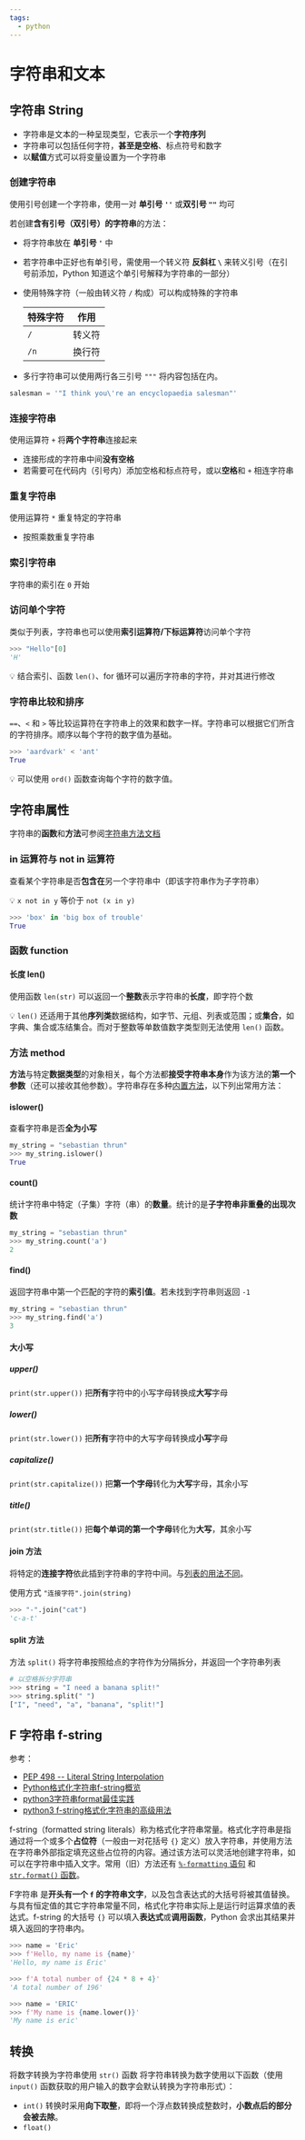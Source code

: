 ```yaml
---
tags:
  - python
---
```


# 字符串和文本

## 字符串 String
* 字符串是文本的一种呈现类型，它表示一个**字符序列**
* 字符串可以包括任何字符，**甚至是空格**、标点符号和数字
* 以**赋值**方式可以将变量设置为一个字符串

### 创建字符串
使用引号创建一个字符串，使用一对 **单引号 `''`** 或**双引号 `""`** 均可

若创建**含有引号（双引号）的字符串**的方法：
* 将字符串放在 **单引号 `'`** 中
* 若字符串中正好也有单引号，需使用一个转义符 **反斜杠 `\`** 来转义引号（在引号前添加，Python 知道这个单引号解释为字符串的一部分）
* 使用特殊字符（一般由转义符 `/` 构成）可以构成特殊的字符串

    | 特殊字符    |   作用  |
    | --- | --- |
    |   `/`  |  转义符  |
    |  `/n`   |   换行符  |

* 多行字符串可以使用两行各三引号 `"""` 将内容包括在内。

```python
salesman = '"I think you\'re an encyclopaedia salesman"'
```

### 连接字符串
使用运算符 `+` 将**两个字符串**连接起来

* 连接形成的字符串中间**没有空格**
* 若需要可在代码内（引号内）添加空格和标点符号，或以**空格**和 `+` 相连字符串

### 重复字符串
使用运算符 `*` 重复特定的字符串

* 按照乘数重复字符串

### 索引字符串
字符串的索引在 `0` 开始

### 访问单个字符
类似于列表，字符串也可以使用**索引运算符/下标运算符**访问单个字符

```python
>>> "Hello"[0]
'H'
```

:bulb: 结合索引、函数 `len()`、for 循环可以遍历字符串的字符，并对其进行修改

### 字符串比较和排序
`==`、`<` 和 `>` 等比较运算符在字符串上的效果和数字一样。字符串可以根据它们所含的字符排序。顺序以每个字符的数字值为基础。

```python
>>> 'aardvark' < 'ant'
True
```

:bulb: 可以使用 `ord()` 函数查询每个字符的数字值。

## 字符串属性
字符串的**函数**和**方法**可参阅[字符串方法文档](https://docs.python.org/3/library/stdtypes.html#string-methods)

### in 运算符与 not in 运算符
查看某个字符串是否**包含在**另一个字符串中（即该字符串作为子字符串）

:bulb: `x not in y` 等价于 `not (x in y)`

```python
>>> 'box' in 'big box of trouble'
True
```

### 函数 function
#### 长度 len()
使用函数 `len(str)` 可以返回一个**整数**表示字符串的**长度**，即字符个数

:bulb: `len()` 还适用于其他**序列类**数据结构，如字节、元组、列表或范围；或**集合**，如字典、集合或冻结集合。而对于整数等单数值数字类型则无法使用 `len()` 函数。

### 方法 method
**方法**与特定**数据类型**的对象相关，每个方法都**接受字符串本身**作为该方法的**第一个参数**（还可以接收其他参数）。字符串存在多种[内置方法](https://docs.python.org/3/library/stdtypes.html#string-methods)，以下列出常用方法：

#### islower()
查看字符串是否**全为小写**

```python
my_string = "sebastian thrun"
>>> my_string.islower()
True
```

#### count()
统计字符串中特定（子集）字符（串）的**数量**。统计的是**子字符串非重叠的出现次数**

```python
my_string = "sebastian thrun"
>>> my_string.count('a')
2
```

#### find()
返回字符串中第一个匹配的字符的**索引值**。若未找到字符串则返回 `-1`

```python
my_string = "sebastian thrun"
>>> my_string.find('a')
3
```

#### 大小写

##### upper()
`print(str.upper())` 把**所有**字符中的小写字母转换成**大写**字母

##### lower()
`print(str.lower())` 把**所有**字符中的大写字母转换成**小写**字母

##### capitalize()
`print(str.capitalize())` 把**第一个字母**转化为**大写**字母，其余小写

##### title()
`print(str.title())` 把**每个单词的第一个字母**转化为**大写**，其余小写

#### join 方法
将特定的**连接字符**依此插到字符串的字符中间。与[列表的用法不同](./列表.md)。

使用方式 `"连接字符".join(string)`

```python
>>> "-".join("cat")
'c-a-t'
```

#### split 方法
方法 `split()` 将字符串按照给点的字符作为分隔拆分，并返回一个字符串列表

```python
# 以空格拆分字符串
>>> string = "I need a banana split!"
>>> string.split(" ")
["I", "need", "a", "banana", "split!"]
```

## F 字符串 f-string
参考：
* [PEP 498 -- Literal String Interpolation](https://www.python.org/dev/peps/pep-0498/)
* [Python格式化字符串f-string概览](https://blog.csdn.net/sunxb10/article/details/81036693)
* [python3字符串format最佳实践](https://mlln.cn/2018/07/19/python3%E5%AD%97%E7%AC%A6%E4%B8%B2format%E6%9C%80%E4%BD%B3%E5%AE%9E%E8%B7%B5/)
* [python3 f-string格式化字符串的高级用法](https://mlln.cn/2018/05/19/python3%20f-string%E6%A0%BC%E5%BC%8F%E5%8C%96%E5%AD%97%E7%AC%A6%E4%B8%B2%E7%9A%84%E9%AB%98%E7%BA%A7%E7%94%A8%E6%B3%95/)

f-string（formatted string literals）称为格式化字符串常量。格式化字符串是指通过将一个或多个**占位符**（一般由一对花括号 `{}` 定义）放入字符串，并使用方法在字符串外部指定填充这些占位符的内容。通过该方法可以灵活地创建字符串，如可以在字符串中插入文字。常用（旧）方法还有 [`%-formatting` 语句](https://docs.python.org/3/library/stdtypes.html#old-string-formatting)  和 [`str.format()` 函数](https://docs.python.org/3/library/stdtypes.html#str.format)。

F字符串 是**开头有一个 `f` 的字符串文字**，以及包含表达式的大括号将被其值替换。与具有恒定值的其它字符串常量不同，格式化字符串实际上是运行时运算求值的表达式。f-string 的大括号 `{}` 可以填入**表达式**或**调用函数**，Python 会求出其结果并填入返回的字符串内。

```python
>>> name = 'Eric'
>>> f'Hello, my name is {name}'
'Hello, my name is Eric'

>>> f'A total number of {24 * 8 + 4}'
'A total number of 196'

>>> name = 'ERIC'
>>> f'My name is {name.lower()}'
'My name is eric'
```

## 转换
将数字转换为字符串使用 `str()` 函数
将字符串转换为数字使用以下函数（使用 `input()` 函数获取的用户输入的数字会默认转换为字符串形式）：

* `int()` 转换时采用**向下取整**，即将一个浮点数转换成整数时，**小数点后的部分会被去除**。
* `float()`